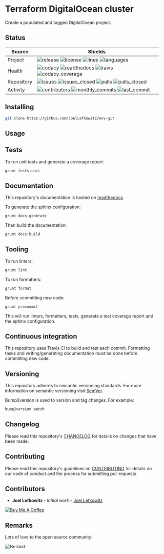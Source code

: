 # Terraform DigitalOcean cluster

Create a populated and tagged DigitalOcean project.

## Status

| Source     | Shields                                                                                                                         |
| ---------- | ------------------------------------------------------------------------------------------------------------------------------- |
| Project    | ![release][release_shield] ![license][license_shield]  ![lines][lines_shield] ![languages][languages_shield]                    |
| Health     | ![codacy][codacy_shield] ![readthedocs][readthedocs_shield] ![travis][travis_shield] ![codacy_coverage][codacy_coverage_shield] |
| Repository | ![issues][issues_shield] ![issues_closed][issues_closed_shield] ![pulls][pulls_shield] ![pulls_closed][pulls_closed_shield]     |
| Activity   | ![contributors][contributors_shield] ![monthly_commits][monthly_commits_shield] ![last_commit][last_commit_shield]              |

## Installing

```bash
git clone https://github.com/JoelLefkowitz/env-git
```

## Usage

## Tests

To run unit tests and generate a coverage report:

```bash
grunt tests:unit
```

## Documentation

This repository's documentation is hosted on [readthedocs][readthedocs].

To generate the sphinx configuration:

```bash
grunt docs:generate
```

Then build the documentation:

```bash
grunt docs:build
```

## Tooling

To run linters:

```bash
grunt lint
```

To run formatters:

```bash
grunt format
```

Before committing new code:

```bash
grunt precommit
```

This will run linters, formatters, tests, generate a test coverage report and the sphinx configuration.

## Continuous integration

This repository uses Travis CI to build and test each commit. Formatting tasks and writing/generating documentation must be done before committing new code.

## Versioning

This repository adheres to semantic versioning standards.
For more information on semantic versioning visit [SemVer][semver].

Bump2version is used to version and tag changes.
For example:

```bash
bump2version patch
```

## Changelog

Please read this repository's [CHANGELOG](CHANGELOG.md) for details on changes that have been made.

## Contributing

Please read this repository's guidelines on [CONTRIBUTING](CONTRIBUTING.md) for details on our code of conduct and the process for submitting pull requests.

## Contributors

- **Joel Lefkowitz** - _Initial work_ - [Joel Lefkowitz][author]

[![Buy Me A Coffee][coffee_button]][coffee]

## Remarks

Lots of love to the open source community!

![Be kind][be_kind]

<!-- Public links -->
[semver]: http://semver.org/

<!-- External links -->
[readthedocs]: https://terraform-digitalocean-cluster.readthedocs.io/en/latest/
[coffee]: https://www.buymeacoffee.com/joellefkowitz
[coffee_button]: https://cdn.buymeacoffee.com/buttons/default-blue.png
[be_kind]: https://media.giphy.com/media/osAcIGTSyeovPq6Xph/giphy.gif

<!-- Acknowledgments -->
[author]: https://github.com/joellefkowitz

<!-- Project shields -->
[release_shield]: https://img.shields.io/github/v/tag/joellefkowitz/terraform-digitalocean-cluster
[license_shield]: https://img.shields.io/github/license/joellefkowitz/terraform-digitalocean-cluster
[lines_shield]: https://img.shields.io/tokei/lines/github/joellefkowitz/terraform-digitalocean-cluster
[languages_shield]: https://img.shields.io/github/languages/count/joellefkowitz/terraform-digitalocean-cluster

<!-- Health shields -->
[codacy_shield]: https://img.shields.io/codacy/grade/07d812d92c8940bf9e4b0e53b968e848
[readthedocs_shield]: https://img.shields.io/readthedocs/terraform-digitalocean-cluster
[travis_shield]: https://img.shields.io/travis/com/joellefkowitz/terraform-digitalocean-cluster
[codacy_coverage_shield]: https://img.shields.io/codacy/coverage/07d812d92c8940bf9e4b0e53b968e848

<!-- Repository shields -->
[issues_shield]: https://img.shields.io/github/issues/joellefkowitz/terraform-digitalocean-cluster
[issues_closed_shield]: https://img.shields.io/github/issues-closed/joellefkowitz/terraform-digitalocean-cluster
[pulls_shield]: https://img.shields.io/github/issues-pr/joellefkowitz/terraform-digitalocean-cluster
[pulls_closed_shield]: https://img.shields.io/github/issues-pr-closed/joellefkowitz/terraform-digitalocean-cluster

<!-- Activity shields -->
[contributors_shield]: https://img.shields.io/github/contributors/joellefkowitz/terraform-digitalocean-cluster
[monthly_commits_shield]: https://img.shields.io/github/commit-activity/m/joellefkowitz/terraform-digitalocean-cluster
[last_commit_shield]: https://img.shields.io/github/last-commit/joellefkowitz/terraform-digitalocean-cluster
